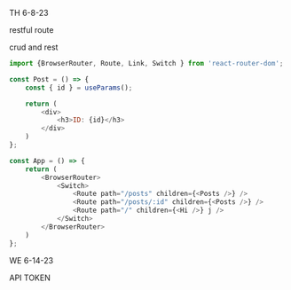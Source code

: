 TH 6-8-23

restful route

crud and rest

```javascript
import {BrowserRouter, Route, Link, Switch } from 'react-router-dom';

const Post = () => {
    const { id } = useParams();

    return (
        <div>
            <h3>ID: {id}</h3>
        </div>
    )
};

const App = () => {
    return (
        <BrowserRouter>
            <Switch>
                <Route path="/posts" children={<Posts />} />
                <Route path="/posts/:id" children={<Posts />} />
                <Route path="/" children={<Hi />} j />
            </Switch>
        </BrowserRouter>
    )
};
```

WE 6-14-23

API TOKEN

```javascript

```